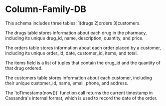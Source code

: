 # Column-Family-DB

This schema includes three tables: 
         1)drugs
         2)orders
         3)customers. 

The drugs table stores information about each drug in the pharmacy, including its unique
          drug_id, 
          name, 
          description, 
          quantity, and 
          price. 

The orders table stores information about each order placed by a customer, including its unique 
          order_id, 
          date, 
          customer_id, 
          items, and 
          total. 

The items field is a list of tuples that contain the drug_id and the quantity of that drug ordered. 

The customers table stores information about each customer, including their unique 
          customer_id, 
          name, 
          email, 
          phone, and 
          address.

The 'toTimestamp(now())' function call returns the current timestamp in Cassandra's internal format, which is used to record the date of the order.
